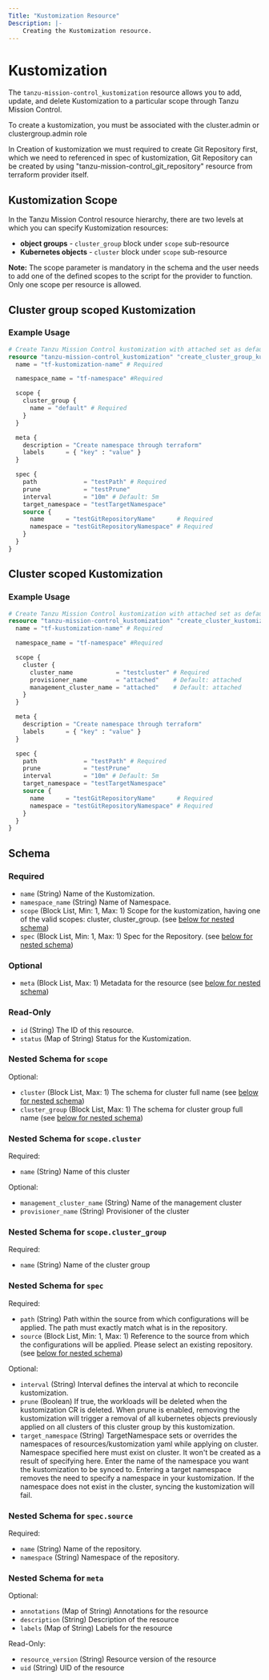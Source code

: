 ```yaml
---
Title: "Kustomization Resource"
Description: |-
    Creating the Kustomization resource.
---
```


# Kustomization

The `tanzu-mission-control_kustomization` resource allows you to add, update, and delete Kustomization to a particular scope through Tanzu Mission Control.

To create a kustomization, you must be associated with the cluster.admin or clustergroup.admin role

In Creation of kustomization we must required to create Git Repository first, which we need to referenced in spec of kustomization, Git Repository can be created by using "tanzu-mission-control_git_repository" resource from terraform provider itself.

[kustomization]: https://docs.vmware.com/en/VMware-Tanzu-Mission-Control/services/tanzumc-using/GUID-99916A6D-5DAF-4A26-88C7-28662F847F2F.html

## Kustomization Scope

In the Tanzu Mission Control resource hierarchy, there are two levels at which you can specify Kustomization resources:
- **object groups** - `cluster_group` block under `scope` sub-resource
- **Kubernetes objects** - `cluster` block under `scope` sub-resource

**Note:**
The scope parameter is mandatory in the schema and the user needs to add one of the defined scopes to the script for the provider to function.
Only one scope per resource is allowed.

## Cluster group scoped Kustomization

### Example Usage

```terraform
# Create Tanzu Mission Control kustomization with attached set as default value.
resource "tanzu-mission-control_kustomization" "create_cluster_group_kustomization" {
  name = "tf-kustomization-name" # Required

  namespace_name = "tf-namespace" #Required

  scope {
    cluster_group {
      name = "default" # Required
    }
  }

  meta {
    description = "Create namespace through terraform"
    labels      = { "key" : "value" }
  }

  spec {
    path             = "testPath" # Required
    prune            = "testPrune"
    interval         = "10m" # Default: 5m
    target_namespace = "testTargetNamespace"
    source {
      name      = "testGitRepositoryName"      # Required
      namespace = "testGitRepositoryNamespace" # Required
    }
  }
}
```

## Cluster scoped Kustomization

### Example Usage

```terraform
# Create Tanzu Mission Control kustomization with attached set as default value.
resource "tanzu-mission-control_kustomization" "create_cluster_kustomization" {
  name = "tf-kustomization-name" # Required

  namespace_name = "tf-namespace" #Required

  scope {
    cluster {
      cluster_name            = "testcluster" # Required
      provisioner_name        = "attached"    # Default: attached
      management_cluster_name = "attached"    # Default: attached
    }
  }

  meta {
    description = "Create namespace through terraform"
    labels      = { "key" : "value" }
  }

  spec {
    path             = "testPath" # Required
    prune            = "testPrune"
    interval         = "10m" # Default: 5m
    target_namespace = "testTargetNamespace"
    source {
      name      = "testGitRepositoryName"      # Required
      namespace = "testGitRepositoryNamespace" # Required
    }
  }
}
```

<!-- schema generated by tfplugindocs -->
## Schema

### Required

- `name` (String) Name of the Kustomization.
- `namespace_name` (String) Name of Namespace.
- `scope` (Block List, Min: 1, Max: 1) Scope for the kustomization, having one of the valid scopes: cluster, cluster_group. (see [below for nested schema](#nestedblock--scope))
- `spec` (Block List, Min: 1, Max: 1) Spec for the Repository. (see [below for nested schema](#nestedblock--spec))

### Optional

- `meta` (Block List, Max: 1) Metadata for the resource (see [below for nested schema](#nestedblock--meta))

### Read-Only

- `id` (String) The ID of this resource.
- `status` (Map of String) Status for the Kustomization.

<a id="nestedblock--scope"></a>
### Nested Schema for `scope`

Optional:

- `cluster` (Block List, Max: 1) The schema for cluster full name (see [below for nested schema](#nestedblock--scope--cluster))
- `cluster_group` (Block List, Max: 1) The schema for cluster group full name (see [below for nested schema](#nestedblock--scope--cluster_group))

<a id="nestedblock--scope--cluster"></a>
### Nested Schema for `scope.cluster`

Required:

- `name` (String) Name of this cluster

Optional:

- `management_cluster_name` (String) Name of the management cluster
- `provisioner_name` (String) Provisioner of the cluster


<a id="nestedblock--scope--cluster_group"></a>
### Nested Schema for `scope.cluster_group`

Required:

- `name` (String) Name of the cluster group



<a id="nestedblock--spec"></a>
### Nested Schema for `spec`

Required:

- `path` (String) Path within the source from which configurations will be applied. The path must exactly match what is in the repository.
- `source` (Block List, Min: 1, Max: 1) Reference to the source from which the configurations will be applied. Please select an existing repository. (see [below for nested schema](#nestedblock--spec--source))

Optional:

- `interval` (String) Interval defines the interval at which to reconcile kustomization.
- `prune` (Boolean) If true, the workloads will be deleted when the kustomization CR is deleted. When prune is enabled, removing the kustomization will trigger a removal of all kubernetes objects previously applied on all clusters of this cluster group by this kustomization.
- `target_namespace` (String) TargetNamespace sets or overrides the namespaces of resources/kustomization yaml while applying on cluster. Namespace specified here must exist on cluster. It won't be created as a result of specifying here. Enter the name of the namespace you want the kustomization to be synced to. Entering a target namespace removes the need to specify a namespace in your kustomization. If the namespace does not exist in the cluster, syncing the kustomization will fail.

<a id="nestedblock--spec--source"></a>
### Nested Schema for `spec.source`

Required:

- `name` (String) Name of the repository.
- `namespace` (String) Namespace of the repository.



<a id="nestedblock--meta"></a>
### Nested Schema for `meta`

Optional:

- `annotations` (Map of String) Annotations for the resource
- `description` (String) Description of the resource
- `labels` (Map of String) Labels for the resource

Read-Only:

- `resource_version` (String) Resource version of the resource
- `uid` (String) UID of the resource